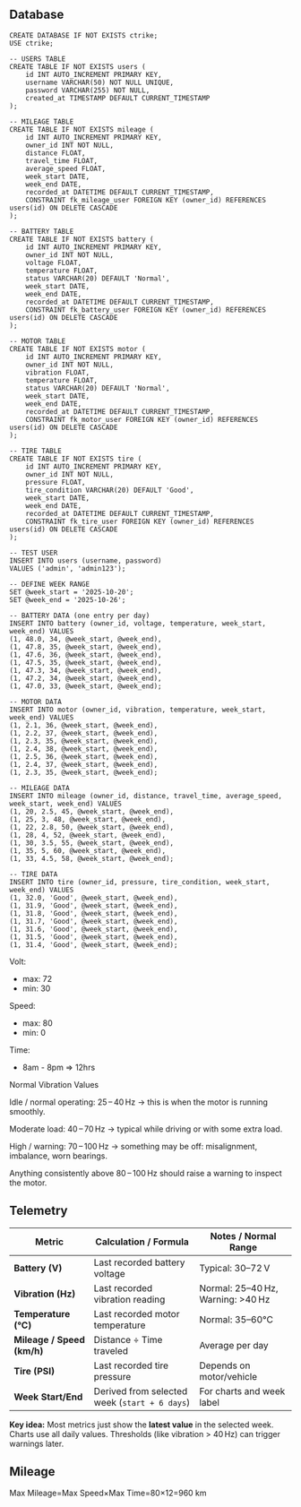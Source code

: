 ## Database

```
CREATE DATABASE IF NOT EXISTS ctrike;
USE ctrike;

-- USERS TABLE
CREATE TABLE IF NOT EXISTS users (
    id INT AUTO_INCREMENT PRIMARY KEY,
    username VARCHAR(50) NOT NULL UNIQUE,
    password VARCHAR(255) NOT NULL,
    created_at TIMESTAMP DEFAULT CURRENT_TIMESTAMP
);

-- MILEAGE TABLE
CREATE TABLE IF NOT EXISTS mileage (
    id INT AUTO_INCREMENT PRIMARY KEY,
    owner_id INT NOT NULL,
    distance FLOAT,
    travel_time FLOAT,
    average_speed FLOAT,
    week_start DATE,
    week_end DATE,
    recorded_at DATETIME DEFAULT CURRENT_TIMESTAMP,
    CONSTRAINT fk_mileage_user FOREIGN KEY (owner_id) REFERENCES users(id) ON DELETE CASCADE
);

-- BATTERY TABLE
CREATE TABLE IF NOT EXISTS battery (
    id INT AUTO_INCREMENT PRIMARY KEY,
    owner_id INT NOT NULL,
    voltage FLOAT,
    temperature FLOAT,
    status VARCHAR(20) DEFAULT 'Normal',
    week_start DATE,
    week_end DATE,
    recorded_at DATETIME DEFAULT CURRENT_TIMESTAMP,
    CONSTRAINT fk_battery_user FOREIGN KEY (owner_id) REFERENCES users(id) ON DELETE CASCADE
);

-- MOTOR TABLE
CREATE TABLE IF NOT EXISTS motor (
    id INT AUTO_INCREMENT PRIMARY KEY,
    owner_id INT NOT NULL,
    vibration FLOAT,
    temperature FLOAT,
    status VARCHAR(20) DEFAULT 'Normal',
    week_start DATE,
    week_end DATE,
    recorded_at DATETIME DEFAULT CURRENT_TIMESTAMP,
    CONSTRAINT fk_motor_user FOREIGN KEY (owner_id) REFERENCES users(id) ON DELETE CASCADE
);

-- TIRE TABLE
CREATE TABLE IF NOT EXISTS tire (
    id INT AUTO_INCREMENT PRIMARY KEY,
    owner_id INT NOT NULL,
    pressure FLOAT,
    tire_condition VARCHAR(20) DEFAULT 'Good',
    week_start DATE,
    week_end DATE,
    recorded_at DATETIME DEFAULT CURRENT_TIMESTAMP,
    CONSTRAINT fk_tire_user FOREIGN KEY (owner_id) REFERENCES users(id) ON DELETE CASCADE
);

-- TEST USER
INSERT INTO users (username, password)
VALUES ('admin', 'admin123');

-- DEFINE WEEK RANGE
SET @week_start = '2025-10-20';
SET @week_end = '2025-10-26';

-- BATTERY DATA (one entry per day)
INSERT INTO battery (owner_id, voltage, temperature, week_start, week_end) VALUES
(1, 48.0, 34, @week_start, @week_end),
(1, 47.8, 35, @week_start, @week_end),
(1, 47.6, 36, @week_start, @week_end),
(1, 47.5, 35, @week_start, @week_end),
(1, 47.3, 34, @week_start, @week_end),
(1, 47.2, 34, @week_start, @week_end),
(1, 47.0, 33, @week_start, @week_end);

-- MOTOR DATA
INSERT INTO motor (owner_id, vibration, temperature, week_start, week_end) VALUES
(1, 2.1, 36, @week_start, @week_end),
(1, 2.2, 37, @week_start, @week_end),
(1, 2.3, 35, @week_start, @week_end),
(1, 2.4, 38, @week_start, @week_end),
(1, 2.5, 36, @week_start, @week_end),
(1, 2.4, 37, @week_start, @week_end),
(1, 2.3, 35, @week_start, @week_end);

-- MILEAGE DATA
INSERT INTO mileage (owner_id, distance, travel_time, average_speed, week_start, week_end) VALUES
(1, 20, 2.5, 45, @week_start, @week_end),
(1, 25, 3, 48, @week_start, @week_end),
(1, 22, 2.8, 50, @week_start, @week_end),
(1, 28, 4, 52, @week_start, @week_end),
(1, 30, 3.5, 55, @week_start, @week_end),
(1, 35, 5, 60, @week_start, @week_end),
(1, 33, 4.5, 58, @week_start, @week_end);

-- TIRE DATA
INSERT INTO tire (owner_id, pressure, tire_condition, week_start, week_end) VALUES
(1, 32.0, 'Good', @week_start, @week_end),
(1, 31.9, 'Good', @week_start, @week_end),
(1, 31.8, 'Good', @week_start, @week_end),
(1, 31.7, 'Good', @week_start, @week_end),
(1, 31.6, 'Good', @week_start, @week_end),
(1, 31.5, 'Good', @week_start, @week_end),
(1, 31.4, 'Good', @week_start, @week_end);
```

Volt:
- max: 72
- min: 30

Speed:
- max: 80
- min: 0

Time:
- 8am - 8pm => 12hrs
  

Normal Vibration Values

Idle / normal operating: 25 – 40 Hz → this is when the motor is running smoothly.

Moderate load: 40 – 70 Hz → typical while driving or with some extra load.

High / warning: 70 – 100 Hz → something may be off: misalignment, imbalance, worn bearings.

Anything consistently above 80 – 100 Hz should raise a warning to inspect the motor.


## Telemetry

| Metric                     | Calculation / Formula                         | Notes / Normal Range              |
| -------------------------- | --------------------------------------------- | --------------------------------- |
| **Battery (V)**            | Last recorded battery voltage                 | Typical: 30–72 V                  |
| **Vibration (Hz)**         | Last recorded vibration reading               | Normal: 25–40 Hz, Warning: >40 Hz |
| **Temperature (°C)**       | Last recorded motor temperature               | Normal: 35–60°C                   |
| **Mileage / Speed (km/h)** | Distance ÷ Time traveled                      | Average per day                   |
| **Tire (PSI)**             | Last recorded tire pressure                   | Depends on motor/vehicle          |
| **Week Start/End**         | Derived from selected week (`start + 6 days`) | For charts and week label         |

**Key idea:** Most metrics just show the **latest value** in the selected week. Charts use all daily values. Thresholds (like vibration > 40 Hz) can trigger warnings later.

## Mileage
Max Mileage=Max Speed×Max Time=80×12=960 km
